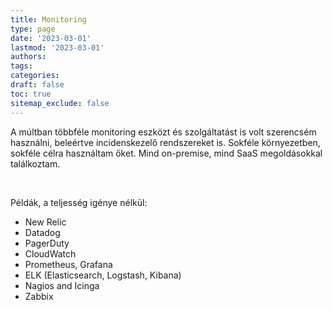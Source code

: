 ```yaml
---
title: Monitoring
type: page
date: '2023-03-01'
lastmod: '2023-03-01'
authors:
tags:
categories:
draft: false
toc: true
sitemap_exclude: false
---
```


<div class="bg-secondary-bg rounded px-6 py-6">

A múltban többféle monitoring eszközt és szolgáltatást is volt szerencsém használni, beleértve incidenskezelő
rendszereket is. Sokféle környezetben, sokféle célra használtam őket. Mind on-premise, mind SaaS megoldásokkal találkoztam.

<!--more-->
<br>

Példák, a teljesség igénye nélkül:

- New Relic
- Datadog
- PagerDuty
- CloudWatch
- Prometheus, Grafana
- ELK (Elasticsearch, Logstash, Kibana)
- Nagios and Icinga
- Zabbix

</div>